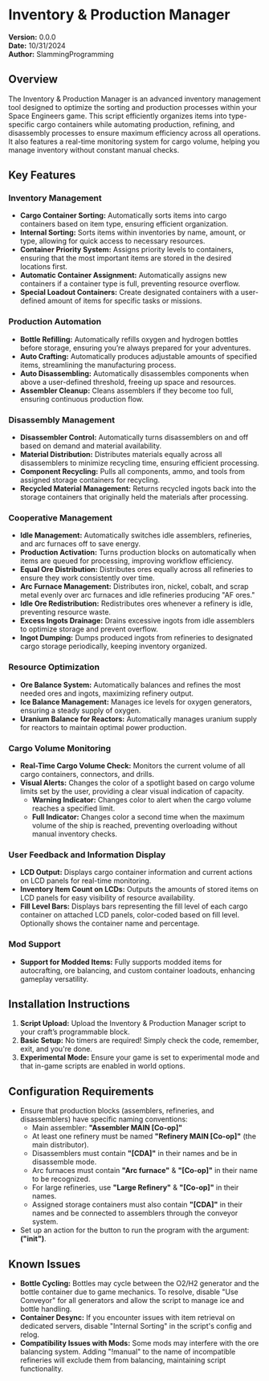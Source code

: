 # Inventory & Production Manager
**Version:** 0.0.0  
**Date:** 10/31/2024  
**Author:** SlammingProgramming  

## Overview
The Inventory & Production Manager is an advanced inventory management tool designed to optimize the sorting and production processes within your Space Engineers game. This script efficiently organizes items into type-specific cargo containers while automating production, refining, and disassembly processes to ensure maximum efficiency across all operations. It also features a real-time monitoring system for cargo volume, helping you manage inventory without constant manual checks.

## Key Features

### Inventory Management
- **Cargo Container Sorting:** Automatically sorts items into cargo containers based on item type, ensuring efficient organization.
- **Internal Sorting:** Sorts items within inventories by name, amount, or type, allowing for quick access to necessary resources.
- **Container Priority System:** Assigns priority levels to containers, ensuring that the most important items are stored in the desired locations first.
- **Automatic Container Assignment:** Automatically assigns new containers if a container type is full, preventing resource overflow.
- **Special Loadout Containers:** Create designated containers with a user-defined amount of items for specific tasks or missions.

### Production Automation
- **Bottle Refilling:** Automatically refills oxygen and hydrogen bottles before storage, ensuring you’re always prepared for your adventures.
- **Auto Crafting:** Automatically produces adjustable amounts of specified items, streamlining the manufacturing process.
- **Auto Disassembling:** Automatically disassembles components when above a user-defined threshold, freeing up space and resources.
- **Assembler Cleanup:** Cleans assemblers if they become too full, ensuring continuous production flow.

### Disassembly Management
- **Disassembler Control:** Automatically turns disassemblers on and off based on demand and material availability.
- **Material Distribution:** Distributes materials equally across all disassemblers to minimize recycling time, ensuring efficient processing.
- **Component Recycling:** Pulls all components, ammo, and tools from assigned storage containers for recycling.
- **Recycled Material Management:** Returns recycled ingots back into the storage containers that originally held the materials after processing.

### Cooperative Management
- **Idle Management:** Automatically switches idle assemblers, refineries, and arc furnaces off to save energy.
- **Production Activation:** Turns production blocks on automatically when items are queued for processing, improving workflow efficiency.
- **Equal Ore Distribution:** Distributes ores equally across all refineries to ensure they work consistently over time.
- **Arc Furnace Management:** Distributes iron, nickel, cobalt, and scrap metal evenly over arc furnaces and idle refineries producing "AF ores."
- **Idle Ore Redistribution:** Redistributes ores whenever a refinery is idle, preventing resource waste.
- **Excess Ingots Drainage:** Drains excessive ingots from idle assemblers to optimize storage and prevent overflow.
- **Ingot Dumping:** Dumps produced ingots from refineries to designated cargo storage periodically, keeping inventory organized.

### Resource Optimization
- **Ore Balance System:** Automatically balances and refines the most needed ores and ingots, maximizing refinery output.
- **Ice Balance Management:** Manages ice levels for oxygen generators, ensuring a steady supply of oxygen.
- **Uranium Balance for Reactors:** Automatically manages uranium supply for reactors to maintain optimal power production.

### Cargo Volume Monitoring
- **Real-Time Cargo Volume Check:** Monitors the current volume of all cargo containers, connectors, and drills.
- **Visual Alerts:** Changes the color of a spotlight based on cargo volume limits set by the user, providing a clear visual indication of capacity.
  - **Warning Indicator:** Changes color to alert when the cargo volume reaches a specified limit.
  - **Full Indicator:** Changes color a second time when the maximum volume of the ship is reached, preventing overloading without manual inventory checks.

### User Feedback and Information Display
- **LCD Output:** Displays cargo container information and current actions on LCD panels for real-time monitoring.
- **Inventory Item Count on LCDs:** Outputs the amounts of stored items on LCD panels for easy visibility of resource availability.
- **Fill Level Bars:** Displays bars representing the fill level of each cargo container on attached LCD panels, color-coded based on fill level. Optionally shows the container name and percentage.

### Mod Support
- **Support for Modded Items:** Fully supports modded items for autocrafting, ore balancing, and custom container loadouts, enhancing gameplay versatility.

## Installation Instructions
1. **Script Upload:** Upload the Inventory & Production Manager script to your craft’s programmable block.
2. **Basic Setup:** No timers are required! Simply check the code, remember, exit, and you're done.
3. **Experimental Mode:** Ensure your game is set to experimental mode and that in-game scripts are enabled in world options.

## Configuration Requirements
- Ensure that production blocks (assemblers, refineries, and disassemblers) have specific naming conventions:
  - Main assembler: **"Assembler MAIN [Co-op]"**
  - At least one refinery must be named **"Refinery MAIN [Co-op]"** (the main distributor).
  - Disassemblers must contain **"[CDA]"** in their names and be in disassemble mode.
  - Arc furnaces must contain **"Arc furnace"** & **"[Co-op]"** in their name to be recognized.
  - For large refineries, use **"Large Refinery"** & **"[Co-op]"** in their names.
  - Assigned storage containers must also contain **"[CDA]"** in their names and be connected to assemblers through the conveyor system.
- Set up an action for the button to run the program with the argument: **("init")**.

## Known Issues
- **Bottle Cycling:** Bottles may cycle between the O2/H2 generator and the bottle container due to game mechanics. To resolve, disable "Use Conveyor" for all generators and allow the script to manage ice and bottle handling.
- **Container Desync:** If you encounter issues with item retrieval on dedicated servers, disable "Internal Sorting" in the script's config and relog.
- **Compatibility Issues with Mods:** Some mods may interfere with the ore balancing system. Adding "!manual" to the name of incompatible refineries will exclude them from balancing, maintaining script functionality.
